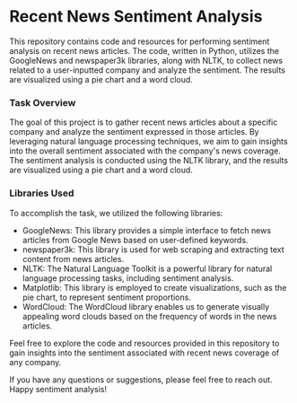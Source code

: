 # Recent News Sentiment Analysis
This repository contains code and resources for performing sentiment analysis on recent news articles. The code, written in Python, utilizes the GoogleNews and newspaper3k libraries, along with NLTK, to collect news related to a user-inputted company and analyze the sentiment. The results are visualized using a pie chart and a word cloud.

### Task Overview
The goal of this project is to gather recent news articles about a specific company and analyze the sentiment expressed in those articles. By leveraging natural language processing techniques, we aim to gain insights into the overall sentiment associated with the company's news coverage. The sentiment analysis is conducted using the NLTK library, and the results are visualized using a pie chart and a word cloud.

### Libraries Used
To accomplish the task, we utilized the following libraries:

- GoogleNews: This library provides a simple interface to fetch news articles from Google News based on user-defined keywords.
- newspaper3k: This library is used for web scraping and extracting text content from news articles.
- NLTK: The Natural Language Toolkit is a powerful library for natural language processing tasks, including sentiment analysis.
- Matplotlib: This library is employed to create visualizations, such as the pie chart, to represent sentiment proportions.
- WordCloud: The WordCloud library enables us to generate visually appealing word clouds based on the frequency of words in the news articles.



Feel free to explore the code and resources provided in this repository to gain insights into the sentiment associated with recent news coverage of any company.

If you have any questions or suggestions, please feel free to reach out. Happy sentiment analysis!






